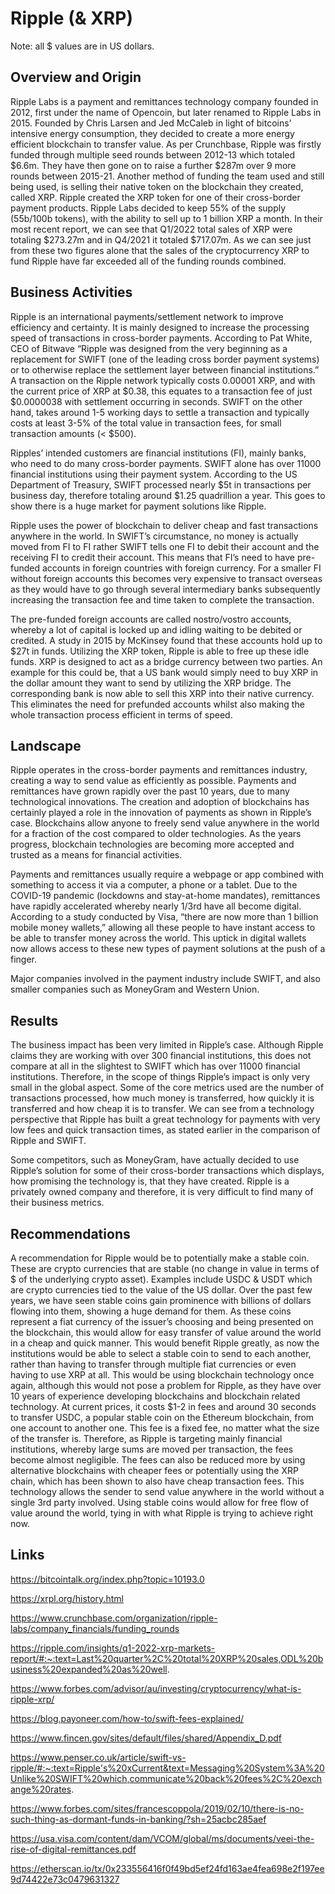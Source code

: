 # Ripple (& XRP)

Note: all $ values are in US dollars.


## Overview and Origin

Ripple Labs is a payment and remittances technology company founded in 2012, first under the name of Opencoin, but later renamed to Ripple Labs in 2015. Founded by Chris Larsen and Jed McCaleb in light of bitcoins’ intensive energy consumption, they decided to create a more energy efficient blockchain to transfer value. As per Crunchbase, Ripple was firstly funded through multiple seed rounds between 2012-13 which totaled $6.6m. They have then gone on to raise a further $287m over 9 more rounds between 2015-21. Another method of funding the team used and still being used, is selling their native token on the blockchain they created, called XRP. Ripple created the XRP token for one of their cross-border payment products. Ripple Labs decided to keep 55% of the supply (55b/100b tokens), with the ability to sell up to 1 billion XRP a month. In their most recent report, we can see that Q1/2022 total sales of XRP were totaling $273.27m and in Q4/2021 it totaled $717.07m. As we can see just from these two figures alone that the sales of the cryptocurrency XRP to fund Ripple have far exceeded all of the funding rounds combined.









## Business Activities

Ripple is an international payments/settlement network to improve efficiency and certainty. It is mainly designed to increase the processing speed of transactions in cross-border payments. According to Pat White, CEO of Bitwave “Ripple was designed from the very beginning as a replacement for SWIFT (one of the leading cross border payment systems) or to otherwise replace the settlement layer between financial institutions.” A transaction on the Ripple network typically costs 0.00001 XRP, and with the current price of XRP at $0.38, this equates to a transaction fee of just $0.0000038 with settlement occurring in seconds. SWIFT on the other hand, takes around 1-5 working days to settle a transaction and typically costs at least 3-5% of the total value in transaction fees, for small transaction amounts (< $500).

Ripples’ intended customers are financial institutions (FI), mainly banks, who need to do many cross-border payments. SWIFT alone has over 11000 financial institutions using their payment system. According to the US Department of Treasury, SWIFT processed nearly $5t in transactions per business day, therefore totaling around $1.25 quadrillion a year. This goes to show there is a huge market for payment solutions like Ripple.

Ripple uses the power of blockchain to deliver cheap and fast transactions anywhere in the world.
In SWIFT’s circumstance, no money is actually moved from FI to FI rather SWIFT tells one FI to debit their account and the receiving FI to credit their account. This means that FI’s need to have pre-funded accounts in foreign countries with foreign currency. For a smaller FI without foreign accounts this becomes very expensive to transact overseas as they would have to go through several intermediary banks subsequently increasing the transaction fee and time taken to complete the transaction.

The pre-funded foreign accounts are called nostro/vostro accounts, whereby a lot of capital is locked up and idling waiting to be debited or credited. A study in 2015 by McKinsey found that these accounts hold up to $27t in funds. Utilizing the XRP token, Ripple is able to free up these idle funds. XRP is designed to act as a bridge currency between two parties. An example for this could be, that a US bank would simply need to buy XRP in the dollar amount they want to send by utilizing the XRP bridge. The corresponding bank is now able to sell this XRP into their native currency. This eliminates the need for prefunded accounts whilst also making the whole transaction process efficient in terms of speed.




## Landscape


Ripple operates in the cross-border payments and remittances industry, creating a way to send value as efficiently as possible. Payments and remittances have grown rapidly over the past 10 years, due to many technological innovations. The creation and adoption of blockchains has certainly played a role in the innovation of payments as shown in Ripple’s case. Blockchains allow anyone to freely send value anywhere in the world for a fraction of the cost compared to older technologies. As the years progress, blockchain technologies are becoming more accepted and trusted as a means for financial activities. 

Payments and remittances usually require a webpage or app combined with something to access it via a computer, a phone or a tablet. Due to the COVID-19 pandemic (lockdowns and stay-at-home mandates), remittances have rapidly accelerated whereby nearly 1/3rd have all become digital. According to a study conducted by Visa, “there are now more than 1 billion mobile money wallets,” allowing all these people to have instant access to be able to transfer money across the world. This uptick in digital wallets now allows access to these new types of payment solutions at the push of a finger. 

Major companies involved in the payment industry include SWIFT, and also smaller companies such as MoneyGram and Western Union. 



## Results


The business impact has been very limited in Ripple’s case. Although Ripple claims they are working with over 300 financial institutions, this does not compare at all in the slightest to SWIFT which has over 11000 financial institutions. Therefore, in the scope of things Ripple’s impact is only very small in the global aspect. Some of the core metrics used are the number of transactions processed, how much money is transferred, how quickly it is transferred and how cheap it is to transfer. We can see from a technology perspective that Ripple has built a great technology for payments with very low fees and quick transaction times, as stated earlier in the comparison of Ripple and SWIFT.

Some competitors, such as MoneyGram, have actually decided to use Ripple’s solution for some of their cross-border transactions which displays, how promising the technology is, that they have created. Ripple is a privately owned company and therefore, it is very difficult to find many of their business metrics.







## Recommendations


A recommendation for Ripple would be to potentially make a stable coin. These are crypto currencies that are stable (no change in value in terms of $ of the underlying crypto asset). Examples include USDC & USDT which are crypto currencies tied to the value of the US dollar. Over the past few years, we have seen stable coins gain prominence with billions of dollars flowing into them, showing a huge demand for them. As these coins represent a fiat currency of the issuer’s choosing and being presented on the blockchain, this would allow for easy transfer of value around the world in a cheap and quick manner. This would benefit Ripple greatly, as now the institutions would be able to select a stable coin to send to each another, rather than having to transfer through multiple fiat currencies or even having to use XRP at all. This would be using blockchain technology once again, although this would not pose a problem for Ripple, as they have over 10 years of experience developing blockchains and blockchain related technology. At current prices, it costs $1-2 in fees and around 30 seconds to transfer USDC, a popular stable coin on the Ethereum blockchain, from one account to another one. This fee is a fixed fee, no matter what the size of the transfer is. Therefore, as Ripple is targeting mainly financial institutions, whereby large sums are moved per transaction, the fees become almost negligible. The fees can also be reduced more by using alternative blockchains with cheaper fees or potentially using the XRP chain, which has been shown to also have cheap transaction fees. This technology allows the sender to send value anywhere in the world without a single 3rd party involved. Using stable coins would allow for free flow of value around the world, tying in with what Ripple is trying to achieve right now.


## Links

https://bitcointalk.org/index.php?topic=10193.0 

https://xrpl.org/history.html 

https://www.crunchbase.com/organization/ripple-labs/company_financials/funding_rounds

https://ripple.com/insights/q1-2022-xrp-markets-report/#:~:text=Last%20quarter%2C%20total%20XRP%20sales,ODL%20business%20expanded%20as%20well. 

https://www.forbes.com/advisor/au/investing/cryptocurrency/what-is-ripple-xrp/ 

https://blog.payoneer.com/how-to/swift-fees-explained/ 	

https://www.fincen.gov/sites/default/files/shared/Appendix_D.pdf 

https://www.penser.co.uk/article/swift-vs-ripple/#:~:text=Ripple's%20xCurrent&text=Messaging%20System%3A%20Unlike%20SWIFT%20which,communicate%20back%20fees%2C%20exchange%20rates. 

https://www.forbes.com/sites/francescoppola/2019/02/10/there-is-no-such-thing-as-dormant-funds-in-banking/?sh=25acbc285aef 

https://usa.visa.com/content/dam/VCOM/global/ms/documents/veei-the-rise-of-digital-remittances.pdf 

https://etherscan.io/tx/0x233556416f0f49bd5ef24fd163ae4fea698e2f197ee9d74422e73c0479631327 



